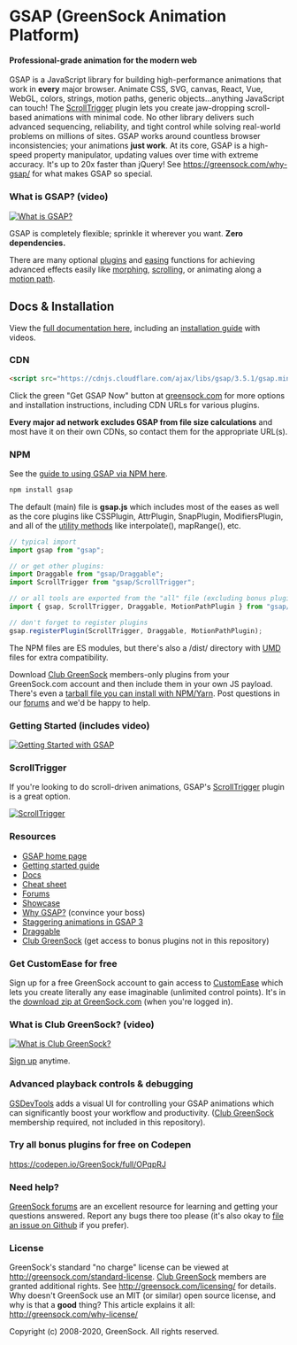 # GSAP (GreenSock Animation Platform)

#### Professional-grade animation for the modern web

GSAP is a JavaScript library for building high-performance animations that work in **every** major browser. Animate CSS, SVG, canvas, React, Vue, WebGL, colors, strings, motion paths, generic objects...anything JavaScript can touch! The <a href="https://greensock.com/scrolltrigger">ScrollTrigger</a> plugin lets you create jaw-dropping scroll-based animations with minimal code. No other library delivers such advanced sequencing, reliability, and tight control while solving real-world problems on millions of sites. GSAP works around countless browser inconsistencies; your animations **just work**. At its core, GSAP is a high-speed property manipulator, updating values over time with extreme accuracy. It's up to 20x faster than jQuery! See https://greensock.com/why-gsap/ for what makes GSAP so special.

### What is GSAP? (video)

[![What is GSAP?](http://greensock.com/_img/github/thumb-what-is-gsap-small.jpg)](http://www.youtube.com/watch?v=RYuau0NeR1U)

GSAP is completely flexible; sprinkle it wherever you want. **Zero dependencies.**

There are many optional <a href="https://greensock.com/gsap-plugins/">plugins</a> and <a href="https://greensock.com/ease-visualizer/">easing</a> functions for achieving advanced effects easily like <a href="https://greensock.com/morphsvg">morphing</a>, <a href="https://greensock.com/docs/v3/Plugins/ScrollTrigger">scrolling</a>, or animating along a <a href="https://greensock.com/docs/v3/Plugins/MotionPathPlugin">motion path</a>.

## Docs &amp; Installation

View the <a href="https://greensock.com/docs">full documentation here</a>, including an <a href="https://greensock.com/install">installation guide</a> with videos.

### CDN

```html
<script src="https://cdnjs.cloudflare.com/ajax/libs/gsap/3.5.1/gsap.min.js"></script>
```

Click the green "Get GSAP Now" button at <a href="https://greensock.com/?download=GSAP-JS">greensock.com</a> for more options and installation instructions, including CDN URLs for various plugins.

**Every major ad network excludes GSAP from file size calculations** and most have it on their own CDNs, so contact them for the appropriate URL(s).

### NPM

See the <a href="https://greensock.com/docs/v3/Installation#npm">guide to using GSAP via NPM here</a>.

```javascript
npm install gsap
```

The default (main) file is **gsap.js** which includes most of the eases as well as the core plugins like CSSPlugin, AttrPlugin, SnapPlugin, ModifiersPlugin, and all of the <a href="https://greensock.com/docs/v3/GSAP/UtilityMethods">utility methods</a> like interpolate(), mapRange(), etc.

```javascript
// typical import
import gsap from "gsap";

// or get other plugins:
import Draggable from "gsap/Draggable";
import ScrollTrigger from "gsap/ScrollTrigger";

// or all tools are exported from the "all" file (excluding bonus plugins):
import { gsap, ScrollTrigger, Draggable, MotionPathPlugin } from "gsap/all";

// don't forget to register plugins
gsap.registerPlugin(ScrollTrigger, Draggable, MotionPathPlugin);
```

The NPM files are ES modules, but there's also a /dist/ directory with <a href="https://www.davidbcalhoun.com/2014/what-is-amd-commonjs-and-umd/">UMD</a> files for extra compatibility.

Download <a href="https://greensock.com/club/">Club GreenSock</a> members-only plugins from your GreenSock.com account and then include them in your own JS payload. There's even a <a href="https://www.youtube.com/watch?v=znVi89_gazE">tarball file you can install with NPM/Yarn</a>. Post questions in our <a href="https://greensock.com/forums/">forums</a> and we'd be happy to help.

### Getting Started (includes video)

[![Getting Started with GSAP](http://greensock.com/_img/github/thumb-getting-started-small.gif)](http://greensock.com/get-started)

### ScrollTrigger

If you're looking to do scroll-driven animations, GSAP's <a href="https://greensock.com/scrolltrigger">ScrollTrigger</a> plugin is a great option.

[![ScrollTrigger](http://greensock.com/_img/github/thumb-scrolltrigger-small.gif)](http://greensock.com/scrolltrigger)

### Resources

- <a href="https://greensock.com/">GSAP home page</a>
- <a href="https://greensock.com/get-started/">Getting started guide</a>
- <a href="https://greensock.com/docs/">Docs</a>
- <a href="https://greensock.com/cheatsheet">Cheat sheet</a>
- <a href="https://greensock.com/forums/">Forums</a>
- <a href="https://greensock.com/showcase">Showcase</a>
- <a href="https://greensock.com/why-gsap/">Why GSAP?</a> (convince your boss)
- <a href="https://greensock.com/stagger">Staggering animations in GSAP 3</a>
- <a href="https://greensock.com/draggable/">Draggable</a>
- <a href="https://greensock.com/club/">Club GreenSock</a> (get access to bonus plugins not in this repository)

### Get CustomEase for free

Sign up for a free GreenSock account to gain access to <a href="https://greensock.com/customease/">CustomEase</a> which lets you create literally any ease imaginable (unlimited control points). It's in the <a href="https://greensock.com/install">download zip at GreenSock.com</a> (when you're logged in).

### What is Club GreenSock? (video)

[![What is Club GreenSock?](http://greensock.com/_img/github/thumb-what-is-club-greensock-small.jpg)](http://www.youtube.com/watch?v=Ome_KnloOhs)

<a href="https://greensock.com/club/">Sign up</a> anytime.

### Advanced playback controls &amp; debugging

<a href="https://greensock.com/gsdevtools/">GSDevTools</a> adds a visual UI for controlling your GSAP animations which can significantly boost your workflow and productivity. (<a href="https://greensock.com/club">Club GreenSock</a> membership required, not included in this repository).

### Try all bonus plugins for free on Codepen

<a href="https://codepen.io/GreenSock/full/OPqpRJ">https://codepen.io/GreenSock/full/OPqpRJ</a>

### Need help?

<a href="https://greensock.com/forums/">GreenSock forums</a> are an excellent resource for learning and getting your questions answered. Report any bugs there too please (it's also okay to <a href="https://github.com/greensock/GSAP/issues">file an issue on Github</a> if you prefer).

### License

GreenSock's standard "no charge" license can be viewed at <a href="https://greensock.com/standard-license">http://greensock.com/standard-license</a>. <a href="https://greensock.com/club/">Club GreenSock</a> members are granted additional rights. See <a href="https://greensock.com/licensing/">http://greensock.com/licensing/</a> for details. Why doesn't GreenSock use an MIT (or similar) open source license, and why is that a **good** thing? This article explains it all: <a href="https://greensock.com/why-license/" target="_blank">http://greensock.com/why-license/</a>

Copyright (c) 2008-2020, GreenSock. All rights reserved.
